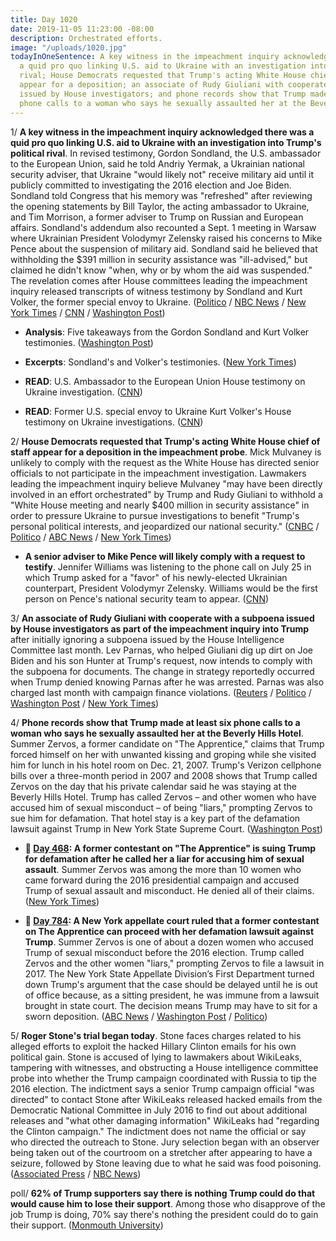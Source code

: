 ```yaml
---
title: Day 1020
date: 2019-11-05 11:23:00 -08:00
description: Orchestrated efforts.
image: "/uploads/1020.jpg"
todayInOneSentence: A key witness in the impeachment inquiry acknowledged there was
  a quid pro quo linking U.S. aid to Ukraine with an investigation into Trump's political
  rival; House Democrats requested that Trump's acting White House chief of staff
  appear for a deposition; an associate of Rudy Giuliani with cooperate with a subpoena
  issued by House investigators; and phone records show that Trump made at least six
  phone calls to a woman who says he sexually assaulted her at the Beverly Hills Hotel.
---
```


1/ **A key witness in the impeachment inquiry acknowledged there was a quid pro quo linking U.S. aid to Ukraine with an investigation into Trump's political rival**. In revised testimony, Gordon Sondland, the U.S. ambassador to the European Union, said he told Andriy Yermak, a Ukrainian national security adviser, that Ukraine "would likely not" receive military aid until it publicly committed to investigating the 2016 election and Joe Biden. Sondland told Congress that his memory was "refreshed" after reviewing the opening statements by Bill Taylor, the acting ambassador to Ukraine, and Tim Morrison, a former adviser to Trump on Russian and European affairs. Sondland's addendum also recounted a Sept. 1 meeting in Warsaw where Ukrainian President Volodymyr Zelensky raised his concerns to Mike Pence about the suspension of military aid. Sondland said he believed that withholding the $391 million in security assistance was "ill-advised," but claimed he didn't know "when, why or by whom the aid was suspended." The revelation comes after House committees leading the impeachment inquiry released transcripts of witness testimony by Sondland and Kurt Volker, the former special envoy to Ukraine. ([Politico](https://www.politico.com/news/2019/11/05/sondland-reverses-himself-on-ukraine-quid-pro-quo-000318) / [NBC News](https://www.nbcnews.com/politics/trump-impeachment-inquiry/sondland-changes-testimony-acknowledges-delivering-quid-pro-quo-message-ukraine-n1076736) / [New York Times](https://www.nytimes.com/2019/11/05/us/politics/impeachment-trump.html) / [CNN](https://www.cnn.com/2019/11/05/politics/gordon-sondland-kurt-volker-transcripts-impeachment-inquiry/index.html) / [Washington Post](https://www.washingtonpost.com/politics/trump-impeachment-inquiry-live-updates/2019/11/05/a27d7c48-ff4e-11e9-8bab-0fc209e065a8_story.html))

* **Analysis**: Five takeaways from the Gordon Sondland and Kurt Volker testimonies. ([Washington Post](https://www.washingtonpost.com/politics/2019/11/05/takeaways-gordon-sondlands-testimony/))

* **Excerpts**: Sondland's and Volker's testimonies. ([New York Times](https://www.nytimes.com/2019/11/05/us/politics/impeachment-transcripts-sondland-volker.html))

* **READ**: U.S. Ambassador to the European Union House testimony on Ukraine investigation. ([CNN](https://www.cnn.com/2019/11/05/politics/sondland-transcript-impeachment-doc/index.html))

* **READ**: Former U.S. special envoy to Ukraine Kurt Volker's House testimony on Ukraine investigations. ([CNN](https://www.cnn.com/2019/11/05/politics/volker-transcript-impeachment-doc/index.html))

2/ **House Democrats requested that Trump's acting White House chief of staff appear for a deposition in the impeachment probe**. Mick Mulvaney is unlikely to comply with the request as the White House has directed senior officials to not participate in the impeachment investigation. Lawmakers leading the impeachment inquiry believe Mulvaney "may have been directly involved in an effort orchestrated" by Trump and Rudy Giuliani to withhold a "White House meeting and nearly $400 million in security assistance" in order to pressure Ukraine to pursue investigations to benefit "Trump's personal political interests, and jeopardized our national security." ([CNBC](https://www.cnbc.com/2019/11/05/trump-impeachment-probe-calls-mick-mulvaney-to-testify.html) / [Politico](https://www.politico.com/news/2019/11/05/impeachment-investigators-ask-mick-mulvaney-to-testify-000317) / [ABC News](https://abcnews.go.com/Politics/house-democrats-call-mulvaney-give-deposition-impeachment-probe/story?id=66767751) / [New York Times](https://www.nytimes.com/2019/11/05/us/politics/impeachment-trump.html))

* **A senior adviser to Mike Pence will likely comply with a request to testify**. Jennifer Williams was listening to the phone call on July 25 in which Trump asked for a "favor" of his newly-elected Ukrainian counterpart, President Volodymyr Zelensky. Williams would be the first person on Pence's national security team to appear. ([CNN](https://www.cnn.com/2019/11/05/politics/jennifer-williams-impeachment-inquiry/))

3/ **An associate of Rudy Giuliani with cooperate with a subpoena issued by House investigators as part of the impeachment inquiry into Trump** after initially ignoring a subpoena issued by the House Intelligence Committee last month. Lev Parnas, who helped Giuliani dig up dirt on Joe Biden and his son Hunter at Trump's request, now intends to comply with the subpoena for documents. The change in strategy reportedly occurred when Trump denied knowing Parnas after he was arrested. Parnas was also charged last month with campaign finance violations. ([Reuters](https://www.reuters.com/article/us-usa-trump-impeachment-parnas-exclusiv-idUSKBN1XE297) / [Politico](https://www.politico.com/news/2019/11/04/lev-parnas-giuliani-subpoena-065817) / [Washington Post](https://www.washingtonpost.com/politics/giuliani-associate-lev-parnas-is-willing-to-comply-with-house-impeachment-inquiry-his-attorney-says/2019/11/04/85224e32-ff42-11e9-8bab-0fc209e065a8_story.html) / [New York Times](https://www.nytimes.com/2019/11/04/nyregion/lev-parnas-giuliani-associate.html))

4/ **Phone records show that Trump made at least six phone calls to a woman who says he sexually assaulted her at the Beverly Hills Hotel**. Summer Zervos, a former candidate on "The Apprentice," claims that Trump forced himself on her with unwanted kissing and groping while she visited him for lunch in his hotel room on Dec. 21, 2007. Trump's Verizon cellphone bills over a three-month period in 2007 and 2008 shows that Trump called Zervos on the day that his private calendar said he was staying at the Beverly Hills Hotel. Trump has called Zervos – and other women who have accused him of sexual misconduct – of being "liars," prompting Zervos to sue him for defamation. That hotel stay is a key part of the defamation lawsuit against Trump in New York State Supreme Court. ([Washington Post](https://www.washingtonpost.com/politics/trump-called-woman-who-says-he-sexually-assaulted-her-phone-records-show/2019/11/05/d973b714-ffe2-11e9-8501-2a7123a38c58_story.html))

* **📌 [Day 468](https://whatthefuckjusthappenedtoday.com/2018/05/02/day-468/): A former contestant on "The Apprentice" is suing Trump for defamation after he called her a liar for accusing him of sexual assault**. Summer Zervos was among the more than 10 women who came forward during the 2016 presidential campaign and accused Trump of sexual assault and misconduct. He denied all of their claims. ([New York Times](https://www.nytimes.com/2018/05/02/nyregion/summer-zervos-trump-apprentice.html))

* **📌 [Day 784](https://whatthefuckjusthappenedtoday.com/2019/03/14/day-784/#5-a-new-york-appellate-court-ruled-t): A New York appellate court ruled that a former contestant on The Apprentice can proceed with her defamation lawsuit against Trump**. Summer Zervos is one of about a dozen women who accused Trump of sexual misconduct before the 2016 election. Trump called Zervos and the other women "liars," prompting Zervos to file a lawsuit in 2017. The New York State Appellate Division’s First Department turned down Trump's argument that the case should be delayed until he is out of office because, as a sitting president, he was immune from a lawsuit brought in state court. The decision means Trump may have to sit for a sworn deposition. ([ABC News](https://abcnews.go.com/US/summer-zervos-lawsuit-president-donald-trump-proceed-court/story?id=61682106) / [Washington Post](https://www.washingtonpost.com/politics/new-york-appellate-court-allows-summer-zervos-defamation-suit-against-trump-to-proceed/2019/03/14/aee8b8c6-4671-11e9-90f0-0ccfeec87a61_story.html) / [Politico](https://www.politico.com/story/2019/03/14/summer-zervos-trump-1221742))

5/ **Roger Stone's trial began today**. Stone faces charges related to his alleged efforts to exploit the hacked Hillary Clinton emails for his own political gain. Stone is accused of lying to lawmakers about WikiLeaks, tampering with witnesses, and obstructing a House intelligence committee probe into whether the Trump campaign coordinated with Russia to tip the 2016 election. The indictment says a senior Trump campaign official "was directed" to contact Stone after WikiLeaks released hacked emails from the Democratic National Committee in July 2016 to find out about additional releases and "what other damaging information" WikiLeaks had "regarding the Clinton campaign." The indictment does not name the official or say who directed the outreach to Stone. Jury selection began with an observer being taken out of the courtroom on a stretcher after appearing to have a seizure, followed by Stone leaving due to what he said was food poisoning. ([Associated Press](https://apnews.com/bf3e43dc56f244bda7dd6c4308d38e1d) / [NBC News](https://www.nbcnews.com/politics/donald-trump/roger-stone-leaves-jury-selection-his-trial-because-food-poisoning-n1076711))

poll/ **62% of Trump supporters say there is nothing Trump could do that would cause him to lose their support**. Among those who disapprove of the job Trump is doing, 70% say there's nothing the president could do to gain their support. ([Monmouth University](https://www.monmouth.edu/polling-institute/reports/monmouthpoll_us_110519/))